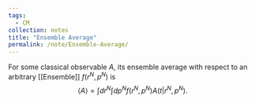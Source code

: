 ```yaml
---
tags:
  - CM
collection: notes
title: "Ensemble Average"
permalink: /note/Ensemble-Average/
---
```

For some classical observable $A$, its ensemble average with respect to an arbitrary [[Ensemble]] $f(r^N,p^N)$ is
$$
\langle A \rangle = \int dr^N \int dp^N f(r^N,p^N) A(t|r^N,p^N).
$$
